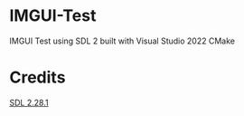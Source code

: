 # IMGUI-Test
IMGUI Test using SDL 2 built with Visual Studio 2022 CMake

# Credits

[SDL 2.28.1](https://github.com/libsdl-org/SDL/releases/tag/release-2.28.1)